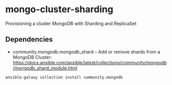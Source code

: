 # mongo-cluster-sharding
Provisioning a cluster MongoDB with Sharding and ReplicaSet

## Dependencies

- community.mongodb.mongodb_shard – Add or remove shards from a MongoDB Cluster: https://docs.ansible.com/ansible/latest/collections/community/mongodb/mongodb_shard_module.html

```sh
ansible-galaxy collection install community.mongodb
```
